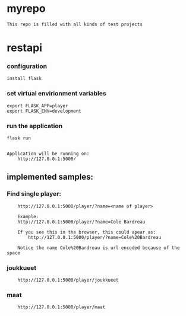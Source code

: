 # myrepo
    
    This repo is filled with all kinds of test projects
    
# restapi
    
### configuration

    install flask

### set virtual envirionment variables

    export FLASK_APP=player
    export FLASK_ENV=development

### run the application

    flask run


    Application will be running on:
        http://127.0.0.1:5000/

## implemented samples:

### Find single player:

        http://127.0.0.1:5000/player/?name=<name of player>

        Example:
        http://127.0.0.1:5000/player/?name=Cole Bardreau

        If you see this in the browser, this could apear as:
            http://127.0.0.1:5000/player/?name=Cole%20Bardreau

        Notice the name Cole%20Bardreau is url encoded because of the space

### joukkueet

        http://127.0.0.1:5000/player/joukkueet

### maat

        http://127.0.0.1:5000/player/maat
